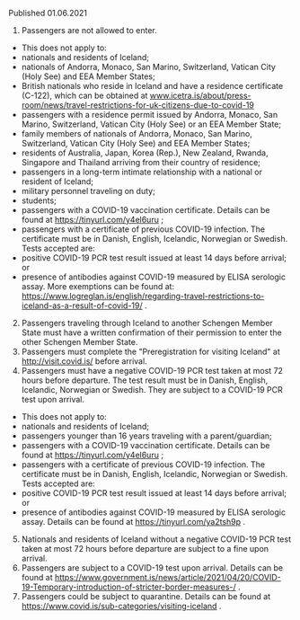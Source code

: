 Published 01.06.2021
1. Passengers are not allowed to enter.
- This does not apply to:
- nationals and residents of Iceland;
- nationals of Andorra, Monaco, San Marino, Switzerland, Vatican City (Holy See) and EEA Member States;
- British nationals who reside in Iceland and have a residence certificate (C-122), which can be obtained at <a href="http://www.icetra.is/about/press-room/news/travel-restrictions-for-uk-citizens-due-to-covid-19">www.icetra.is/about/press-room/news/travel-restrictions-for-uk-citizens-due-to-covid-19</a> 
- passengers with a residence permit issued by Andorra, Monaco, San Marino, Switzerland, Vatican City (Holy See) or an EEA Member State;
- family members of nationals of Andorra, Monaco, San Marino, Switzerland, Vatican City (Holy See) and EEA Member States;
- residents of Australia, Japan, Korea (Rep.), New Zealand, Rwanda, Singapore and Thailand arriving from their country of residence;
- passengers in a long-term intimate relationship with a national or resident of Iceland;
- military personnel traveling on duty;
- students;
- passengers with a COVID-19 vaccination certificate. Details can be found at <a href="https://tinyurl.com/y4el6uru">https://tinyurl.com/y4el6uru</a> ;
- passengers with a certificate of previous COVID-19 infection. The certificate must be in Danish, English, Icelandic, Norwegian or Swedish. Tests accepted are:
- positive COVID-19 PCR test result issued at least 14 days before arrival; or
- presence of antibodies against COVID-19 measured by ELISA serologic assay.
More exemptions can be found at: <a href="https://www.logreglan.is/english/regarding-travel-restrictions-to-iceland-as-a-result-of-covid-19/">https://www.logreglan.is/english/regarding-travel-restrictions-to-iceland-as-a-result-of-covid-19/</a> .
2. Passengers traveling through Iceland to another Schengen Member State must have a written confirmation of their permission to enter the other Schengen Member State.
3. Passengers must complete the "Preregistration for visiting Iceland" at <a href="http://visit.covid.is/">http://visit.covid.is/</a> before arrival.
4. Passengers must have a negative COVID-19 PCR test taken at most 72 hours before departure. The test result must be in Danish, English, Icelandic, Norwegian or Swedish. They are subject to a COVID-19 PCR test upon arrival.
- This does not apply to:
- nationals and residents of Iceland; 
- passengers younger than 16 years traveling with a parent/guardian;
- passengers with a COVID-19 vaccination certificate. Details can be found at <a href="https://tinyurl.com/y4el6uru">https://tinyurl.com/y4el6uru</a> ; 
- passengers with a certificate of previous COVID-19 infection. The certificate must be in Danish, English, Icelandic, Norwegian or Swedish. Tests accepted are:
- positive COVID-19 PCR test result issued at least 14 days before arrival; or
- presence of antibodies against COVID-19 measured by ELISA serologic assay.
Details can be found at <a href="https://tinyurl.com/ya2tsh9p">https://tinyurl.com/ya2tsh9p</a> .
5. Nationals and residents of Iceland without a negative COVID-19 PCR test taken at most 72 hours before departure are subject to a fine upon arrival.
6. Passengers are subject to a COVID-19 test upon arrival. Details can be found at <a href="https://www.government.is/news/article/2021/04/20/COVID-19-Temporary-introduction-of-stricter-border-measures-/">https://www.government.is/news/article/2021/04/20/COVID-19-Temporary-introduction-of-stricter-border-measures-/</a> .
7. Passengers could be subject to quarantine. Details can be found at <a href="https://www.covid.is/sub-categories/visiting-iceland">https://www.covid.is/sub-categories/visiting-iceland</a> .

